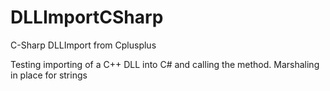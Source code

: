 # DLLImportCSharp
C-Sharp DLLImport from Cplusplus


Testing importing of a C++ DLL into C# and calling the method. Marshaling in place for strings
